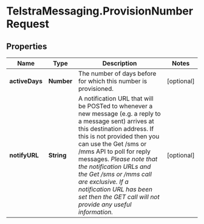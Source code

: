 # TelstraMessaging.ProvisionNumberRequest

## Properties
Name | Type | Description | Notes
------------ | ------------- | ------------- | -------------
**activeDays** | **Number** | The number of days before for which this number is provisioned.  | [optional] 
**notifyURL** | **String** | A notification URL that will be POSTed to whenever a new message (e.g. a reply to a message sent) arrives at this destination address.  If this is not provided then you can use the Get /sms or /mms API to poll for reply messages. *Please note that the notification URLs and the Get /sms or /mms call are exclusive. If a notification URL has been set then the GET call will not provide any useful information.*  | [optional] 


